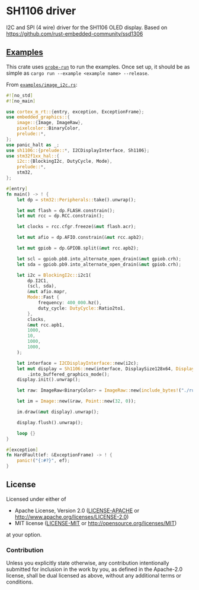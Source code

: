 # SH1106 driver

I2C and SPI (4 wire) driver for the SH1106 OLED display.
Based on https://github.com/rust-embedded-community/ssd1306

## [Examples](examples)

This crate uses [`probe-run`](https://crates.io/crates/probe-run) to run the examples. Once set up,
it should be as simple as `cargo run --example <example name> --release`.

From [`examples/image_i2c.rs`](examples/image_i2c.rs):

```rust
#![no_std]
#![no_main]

use cortex_m_rt::{entry, exception, ExceptionFrame};
use embedded_graphics::{
    image::{Image, ImageRaw},
    pixelcolor::BinaryColor,
    prelude::*,
};
use panic_halt as _;
use sh1106::{prelude::*, I2CDisplayInterface, Sh1106};
use stm32f1xx_hal::{
    i2c::{BlockingI2c, DutyCycle, Mode},
    prelude::*,
    stm32,
};

#[entry]
fn main() -> ! {
    let dp = stm32::Peripherals::take().unwrap();

    let mut flash = dp.FLASH.constrain();
    let mut rcc = dp.RCC.constrain();

    let clocks = rcc.cfgr.freeze(&mut flash.acr);

    let mut afio = dp.AFIO.constrain(&mut rcc.apb2);

    let mut gpiob = dp.GPIOB.split(&mut rcc.apb2);

    let scl = gpiob.pb8.into_alternate_open_drain(&mut gpiob.crh);
    let sda = gpiob.pb9.into_alternate_open_drain(&mut gpiob.crh);

    let i2c = BlockingI2c::i2c1(
        dp.I2C1,
        (scl, sda),
        &mut afio.mapr,
        Mode::Fast {
            frequency: 400_000.hz(),
            duty_cycle: DutyCycle::Ratio2to1,
        },
        clocks,
        &mut rcc.apb1,
        1000,
        10,
        1000,
        1000,
    );

    let interface = I2CDisplayInterface::new(i2c);
    let mut display = Sh1106::new(interface, DisplaySize128x64, DisplayRotation::Rotate0)
        .into_buffered_graphics_mode();
    display.init().unwrap();

    let raw: ImageRaw<BinaryColor> = ImageRaw::new(include_bytes!("./rust.raw"), 64);

    let im = Image::new(&raw, Point::new(32, 0));

    im.draw(&mut display).unwrap();

    display.flush().unwrap();

    loop {}
}

#[exception]
fn HardFault(ef: &ExceptionFrame) -> ! {
    panic!("{:#?}", ef);
}
```

## License

Licensed under either of

- Apache License, Version 2.0 ([LICENSE-APACHE](LICENSE-APACHE) or
  http://www.apache.org/licenses/LICENSE-2.0)
- MIT license ([LICENSE-MIT](LICENSE-MIT) or http://opensource.org/licenses/MIT)

at your option.

### Contribution

Unless you explicitly state otherwise, any contribution intentionally submitted for inclusion in the
work by you, as defined in the Apache-2.0 license, shall be dual licensed as above, without any
additional terms or conditions.
